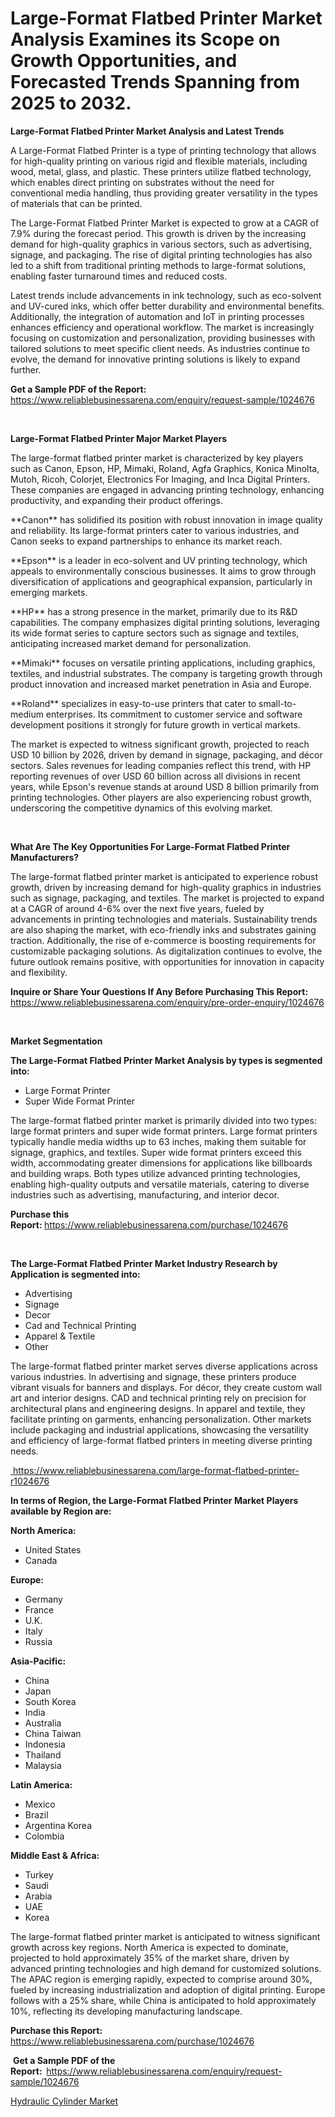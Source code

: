 <p><h1>Large-Format Flatbed Printer Market Analysis Examines its Scope on Growth Opportunities, and Forecasted Trends Spanning from 2025 to 2032.</h1></p><p><strong>Large-Format Flatbed Printer Market Analysis and Latest Trends</strong></p>
<p><p>A Large-Format Flatbed Printer is a type of printing technology that allows for high-quality printing on various rigid and flexible materials, including wood, metal, glass, and plastic. These printers utilize flatbed technology, which enables direct printing on substrates without the need for conventional media handling, thus providing greater versatility in the types of materials that can be printed.</p><p>The Large-Format Flatbed Printer Market is expected to grow at a CAGR of 7.9% during the forecast period. This growth is driven by the increasing demand for high-quality graphics in various sectors, such as advertising, signage, and packaging. The rise of digital printing technologies has also led to a shift from traditional printing methods to large-format solutions, enabling faster turnaround times and reduced costs.</p><p>Latest trends include advancements in ink technology, such as eco-solvent and UV-cured inks, which offer better durability and environmental benefits. Additionally, the integration of automation and IoT in printing processes enhances efficiency and operational workflow. The market is increasingly focusing on customization and personalization, providing businesses with tailored solutions to meet specific client needs. As industries continue to evolve, the demand for innovative printing solutions is likely to expand further.</p></p>
<p><strong>Get a Sample PDF of the Report:&nbsp;</strong> <a href="https://www.reliablebusinessarena.com/enquiry/request-sample/1024676?utm_campaign=2518&utm_medium=2&utm_source=Github&utm_content=ia&utm_term=11042025&utm_id=large-format-flatbed-printer">https://www.reliablebusinessarena.com/enquiry/request-sample/1024676</a></p>
<p>&nbsp;</p>
<p><strong>Large-Format Flatbed Printer Major Market Players</strong></p>
<p><p>The large-format flatbed printer market is characterized by key players such as Canon, Epson, HP, Mimaki, Roland, Agfa Graphics, Konica Minolta, Mutoh, Ricoh, Colorjet, Electronics For Imaging, and Inca Digital Printers. These companies are engaged in advancing printing technology, enhancing productivity, and expanding their product offerings.</p><p>**Canon** has solidified its position with robust innovation in image quality and reliability. Its large-format printers cater to various industries, and Canon seeks to expand partnerships to enhance its market reach. </p><p>**Epson** is a leader in eco-solvent and UV printing technology, which appeals to environmentally conscious businesses. It aims to grow through diversification of applications and geographical expansion, particularly in emerging markets.</p><p>**HP** has a strong presence in the market, primarily due to its R&D capabilities. The company emphasizes digital printing solutions, leveraging its wide format series to capture sectors such as signage and textiles, anticipating increased market demand for personalization.</p><p>**Mimaki** focuses on versatile printing applications, including graphics, textiles, and industrial substrates. The company is targeting growth through product innovation and increased market penetration in Asia and Europe.</p><p>**Roland** specializes in easy-to-use printers that cater to small-to-medium enterprises. Its commitment to customer service and software development positions it strongly for future growth in vertical markets. </p><p>The market is expected to witness significant growth, projected to reach USD 10 billion by 2026, driven by demand in signage, packaging, and décor sectors. Sales revenues for leading companies reflect this trend, with HP reporting revenues of over USD 60 billion across all divisions in recent years, while Epson's revenue stands at around USD 8 billion primarily from printing technologies. Other players are also experiencing robust growth, underscoring the competitive dynamics of this evolving market.</p></p>
<p>&nbsp;</p>
<p><strong>What Are The Key Opportunities For Large-Format Flatbed Printer Manufacturers?</strong></p>
<p><p>The large-format flatbed printer market is anticipated to experience robust growth, driven by increasing demand for high-quality graphics in industries such as signage, packaging, and textiles. The market is projected to expand at a CAGR of around 4-6% over the next five years, fueled by advancements in printing technologies and materials. Sustainability trends are also shaping the market, with eco-friendly inks and substrates gaining traction. Additionally, the rise of e-commerce is boosting requirements for customizable packaging solutions. As digitalization continues to evolve, the future outlook remains positive, with opportunities for innovation in capacity and flexibility.</p></p>
<p><strong>Inquire or Share Your Questions If Any Before Purchasing This Report:</strong> <a href="https://www.reliablebusinessarena.com/enquiry/pre-order-enquiry/1024676?utm_campaign=2518&utm_medium=2&utm_source=Github&utm_content=ia&utm_term=11042025&utm_id=large-format-flatbed-printer">https://www.reliablebusinessarena.com/enquiry/pre-order-enquiry/1024676</a></p>
<p>&nbsp;</p>
<p><strong>Market Segmentation</strong></p>
<p><strong>The Large-Format Flatbed Printer Market Analysis by types is segmented into:</strong></p>
<p><ul><li>Large Format Printer</li><li>Super Wide Format Printer</li></ul></p>
<p><p>The large-format flatbed printer market is primarily divided into two types: large format printers and super wide format printers. Large format printers typically handle media widths up to 63 inches, making them suitable for signage, graphics, and textiles. Super wide format printers exceed this width, accommodating greater dimensions for applications like billboards and building wraps. Both types utilize advanced printing technologies, enabling high-quality outputs and versatile materials, catering to diverse industries such as advertising, manufacturing, and interior decor.</p></p>
<p><strong>Purchase this Report:&nbsp;</strong><a href="https://www.reliablebusinessarena.com/purchase/1024676?utm_campaign=2518&utm_medium=2&utm_source=Github&utm_content=ia&utm_term=11042025&utm_id=large-format-flatbed-printer">https://www.reliablebusinessarena.com/purchase/1024676</a></p>
<p>&nbsp;</p>
<p><strong>The Large-Format Flatbed Printer Market Industry Research by Application is segmented into:</strong></p>
<p><ul><li>Advertising</li><li>Signage</li><li>Decor</li><li>Cad and Technical Printing</li><li>Apparel & Textile</li><li>Other</li></ul></p>
<p><p>The large-format flatbed printer market serves diverse applications across various industries. In advertising and signage, these printers produce vibrant visuals for banners and displays. For décor, they create custom wall art and interior designs. CAD and technical printing rely on precision for architectural plans and engineering designs. In apparel and textile, they facilitate printing on garments, enhancing personalization. Other markets include packaging and industrial applications, showcasing the versatility and efficiency of large-format flatbed printers in meeting diverse printing needs.</p></p>
<p><a href="https://www.reliablebusinessarena.com/large-format-flatbed-printer-r1024676?utm_campaign=2518&utm_medium=2&utm_source=Github&utm_content=ia&utm_term=11042025&utm_id=large-format-flatbed-printer">&nbsp;https://www.reliablebusinessarena.com/large-format-flatbed-printer-r1024676</a></p>
<p><strong>In terms of Region, the Large-Format Flatbed Printer Market Players available by Region are:</strong></p>
<p>
    <p> <strong> North America: </strong>
        <ul>
            <li>United States</li>
            <li>Canada</li>
        </ul>
        </p> 
    <p> <strong> Europe: </strong>
        <ul>
            <li>Germany</li>
            <li>France</li>
            <li>U.K.</li>
            <li>Italy</li>
            <li>Russia</li>
        </ul>
        </p> 
    <p> <strong> Asia-Pacific: </strong>
        <ul>
            <li>China</li>
            <li>Japan</li>
            <li>South Korea</li>
            <li>India</li>
            <li>Australia</li>
            <li>China Taiwan</li>
            <li>Indonesia</li>
            <li>Thailand</li>
            <li>Malaysia</li>
        </ul>
        </p> 
    <p> <strong> Latin America: </strong>
        <ul>
            <li>Mexico</li>
            <li>Brazil</li>
            <li>Argentina Korea</li>
            <li>Colombia</li>
        </ul>
        </p> 
    <p> <strong> Middle East & Africa: </strong>
        <ul>
            <li>Turkey</li>
            <li>Saudi</li>
            <li>Arabia</li>
            <li>UAE</li>
            <li>Korea</li>
        </ul>
    </p>
    </p>
<p><p>The large-format flatbed printer market is anticipated to witness significant growth across key regions. North America is expected to dominate, projected to hold approximately 35% of the market share, driven by advanced printing technologies and high demand for customized solutions. The APAC region is emerging rapidly, expected to comprise around 30%, fueled by increasing industrialization and adoption of digital printing. Europe follows with a 25% share, while China is anticipated to hold approximately 10%, reflecting its developing manufacturing landscape.</p></p>
<p><strong>Purchase this Report: </strong><a href="https://www.reliablebusinessarena.com/purchase/1024676?utm_campaign=2518&utm_medium=2&utm_source=Github&utm_content=ia&utm_term=11042025&utm_id=large-format-flatbed-printer">https://www.reliablebusinessarena.com/purchase/1024676</a></p>
<p>&nbsp;<strong>Get a Sample PDF of the Report:&nbsp;&nbsp;</strong><a href="https://www.reliablebusinessarena.com/enquiry/request-sample/1024676?utm_campaign=2518&utm_medium=2&utm_source=Github&utm_content=ia&utm_term=11042025&utm_id=large-format-flatbed-printer">https://www.reliablebusinessarena.com/enquiry/request-sample/1024676</a></p>
<p><strong></strong></p>
<p><p><a href="https://github.com/miottaredlin79/Market-Research-Report-List-1/blob/main/hydraulic-cylinder-market.md?utm_campaign=2518&utm_medium=2&utm_source=Github&utm_content=ia&utm_term=11042025&utm_id=large-format-flatbed-printer">Hydraulic Cylinder Market</a></p></p>